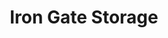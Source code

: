 ---
title: "Iron Gate Storage"
url: /vancouver/iron-gate-storage-northeast-117th-avenue/
shop: storage rental
---